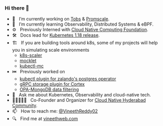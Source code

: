 ### Hi there 👋

- 🔭  &nbsp; I’m currently working on [Tobs](https://github.com/timescale/tobs) & [Promscale](https://github.com/timescale/promscale).
- 🌱  &nbsp; I’m currently learning Observability, Distributed Systems & eBPF.
- ⚙️  &nbsp; Previously Interned with [Cloud Native Computing Foundation](https://www.cncf.io).
- 🛠️   &nbsp; Docs lead for [Kubernetes 1.18 release](https://github.com/kubernetes/sig-release/blob/master/releases/release-1.18/release_team.md).
- 🏗️  &nbsp; If you are building tools around k8s, some of my projects will help you in simulating scale environments
     - [k8s-scaler](https://github.com/VineethReddy02/k8s-scaler) 
     - [mocklet](https://github.com/VineethReddy02/mocklet)
     - [kubectl-mc](https://github.com/VineethReddy02/kubectl-mc) 
- ⏮️  &nbsp; Previously worked on 
     - [kubectl plugin for zalando's postgres operator](https://www.vineethweb.com/projects/kubectl-pg-plugin/) 
     - [gRPC storage plugin for Cortex](https://www.vineethweb.com/projects/grpc-store-cortex/)
     - [OPA-MongoDB data filtering](https://github.com/open-policy-agent/contrib/tree/master/data_filter_mongodb)
- 💬  &nbsp; Ask me about Kubernetes, Observability and cloud-native tech. 
- 🧑🏽‍🤝‍🧑🏽 &nbsp; Co-Founder and Organizer for [Cloud Native Hyderabad Community](https://www.meetup.com/Cloud-Native-Hyderabad/).
- 📫  &nbsp; How to reach me: [@VineethReddy02](https://twitter.com/VineethReddy02)
- 🔍  &nbsp; Find me at [vineethweb.com](https://vineethweb.com)
